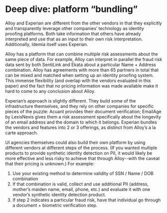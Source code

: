 # Deep dive: platform “bundling”



Alloy and Experian are different from the other vendors in that they explicitly and transparently leverage other companies’ technology as identity proofing platforms. Both take information that others have already interpreted and use that as an input to their own risk interpretation. Additionally, Idemia itself uses Experian.

Alloy has a platform that can combine multiple risk assessments about the same piece of data. For example, Alloy can interpret in parallel the fraud risk data sent by both SentiLink and Ekata about a particular Name + Address combination. Alloy has agreements with more than 65 partners in total that can be mixed and matched when setting up an identity proofing system. This immense flexibility \(and overlap with the vendors evaluated in this paper\) and the fact that no pricing information was made available make it hard to come to any conclusion about Alloy.

Experian’s approach is slightly different. They build some of the infrastructure themselves, and they rely on other companies for specific pieces of the puzzle: Acuant provides their document verification; EmailAge by LexisNexis gives them a risk assessment specifically about the longevity of an email address and the domain to which it belongs. Experian bundles the vendors and features into 2 or 3 offerings, as distinct from Alloy’s a la carte approach.

UI agencies themselves could also build their own platform by using different vendors at different steps of the process. \(If you wanted multiple products to provide synthetic identity detection on PII, it would likely be more effective and less risky to achieve that through Alloy--with the caveat that their pricing is unknown.\) For example:

1. Use your existing method to determine validity of SSN / Name / DOB combination
2. If that combination is valid, collect and use additional PII \(address, mother’s maiden name, email, phone, etc.\) and evaluate it with one vendor’s synthetic identity detection product.
3. If step 2 indicates a particular fraud risk, have that individual go through a document + biometric verification step.

